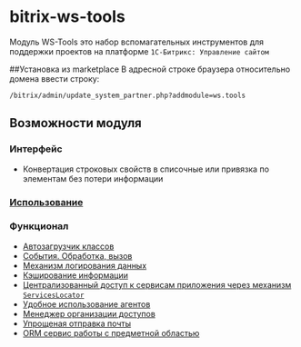 bitrix-ws-tools
====================

Модуль WS-Tools это набор вспомагательных инструментов для поддержки проектов на платформе ```1С-Битрикс: Управление сайтом```

##Установка из marketplace
В адресной строке браузера относительно домена ввести строку:
```
/bitrix/admin/update_system_partner.php?addmodule=ws.tools
```

## Возможности модуля
### Интерфейс
* Конвертация строковых свойств в списочные или привязка по элементам без потери информации

### [Использование](doc/use.md)

### Функционал
* [Автозагрузчик классов](doc/loader.md)
* [События. Обработка, вызов](doc/event.md)
* [Механизм логирования данных](doc/log.md)
* [Кэширование информации](doc/cache.md)
* [Централизованный доступ к сервисам приложения через механизм `ServicesLocator`](doc/service.md)
* [Удобное использование агентов](doc/agent.md)
* [Менеджер организации доступов](doc/access.md)
* [Упрощеная отправка почты](doc/mail.md)
* [ORM сервис работы с предметной областью](doc/orm.md)
